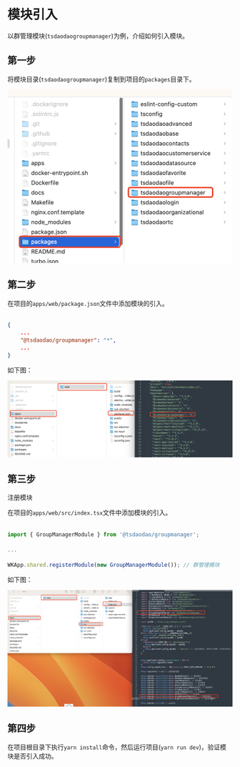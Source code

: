 # 模块引入

以群管理模块(`tsdaodaogroupmanager`)为例，介绍如何引入模块。

## 第一步

将模块目录(`tsdaodaogroupmanager`)复制到项目的`packages`目录下。


![图片](import1.png)


## 第二步

在项目的`apps/web/package.json`文件中添加模块的引入。

```json

{
    ...
    "@tsdaodao/groupmanager": "*",
    ...
}

```

如下图：

![图片](import2.png)

## 第三步

注册模块

在项目的`apps/web/src/index.tsx`文件中添加模块的引入。

```typescript

import { GroupManagerModule } from '@tsdaodao/groupmanager';

...

WKApp.shared.registerModule(new GroupManagerModule()); // 群管理模块

```

如下图：

![图片](import3.png)

## 第四步

在项目根目录下执行`yarn install`命令，然后运行项目(`yarn run dev`)，验证模块是否引入成功。